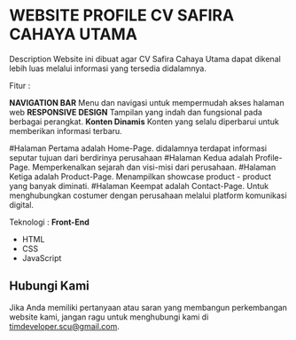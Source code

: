 # WEBSITE PROFILE CV SAFIRA CAHAYA UTAMA
Description 
Website ini dibuat agar CV Safira Cahaya Utama dapat dikenal lebih luas melalui 
informasi yang tersedia didalamnya.

Fitur :

**NAVIGATION BAR** Menu dan navigasi untuk mempermudah akses halaman web
**RESPONSIVE DESIGN** Tampilan yang indah dan fungsional pada berbagai perangkat.
**Konten Dinamis** Konten yang selalu diperbarui untuk memberikan informasi terbaru.

#Halaman Pertama adalah Home-Page.
didalamnya terdapat informasi seputar tujuan dari berdirinya perusahaan 
#Halaman Kedua adalah Profile-Page.
Memperkenalkan sejarah dan visi-misi dari perusahaan.
#Halaman Ketiga adalah Product-Page.
Menampilkan showcase product - product yang banyak diminati.
#Halaman Keempat adalah Contact-Page.
Untuk menghubungkan costumer dengan perusahaan melalui 
platform komunikasi digital.

Teknologi :
**Front-End**
- HTML
- CSS
- JavaScript

## Hubungi Kami

Jika Anda memiliki pertanyaan atau saran yang membangun perkembangan website kami, jangan ragu untuk menghubungi kami di [timdeveloper.scu@gmail.com](timdeveloper.scu@gmail.com).



